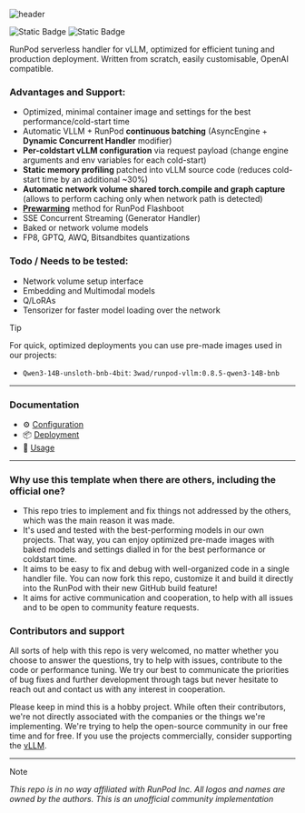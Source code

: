 ![header](https://github.com/user-attachments/assets/a8236803-9d11-41e0-bde1-817b4aed9bcb)

![Static Badge](https://img.shields.io/badge/VLLM_version-0.8.5-blue) ![Static Badge](https://img.shields.io/badge/Status-Pre—release-orange)

RunPod serverless handler for vLLM, optimized for efficient tuning and production deployment. Written from scratch, easily customisable, OpenAI compatible.

### Advantages and Support:
- Optimized, minimal container image and settings for the best performance/cold-start time
- Automatic VLLM + RunPod **continuous batching** (AsyncEngine + **Dynamic Concurrent Handler** modifier)
- **Per-coldstart vLLM configuration** via request payload (change engine arguments and env variables for each cold-start) 
- **Static memory profiling** patched into vLLM source code (reduces cold-start time by an additional ~30%)
- **Automatic network volume shared torch.compile and graph capture** (allows to perform caching only when network path is detected)
- **[Prewarming](/docs/usage.md)** method for RunPod Flashboot
- SSE Concurrent Streaming (Generator Handler)
- Baked or network volume models
- FP8, GPTQ, AWQ, Bitsandbites quantizations

### Todo / Needs to be tested:
- Network volume setup interface
- Embedding and Multimodal models
- Q/LoRAs
- Tensorizer for faster model loading over the network

> [!TIP]
> For quick, optimized deployments you can use pre-made images used in our projects:
> - `Qwen3-14B-unsloth-bnb-4bit`: `3wad/runpod-vllm:0.8.5-qwen3-14B-bnb`
___

### Documentation
- ⚙️ [Configuration](/docs/configure.md)
- 📦 [Deployment](/docs/deploy.md)
- 🚀 [Usage](/docs/usage.md)

___
### Why use this template when there are others, including the official one?
- This repo tries to implement and fix things not addressed by the others, which was the main reason it was made.
- It's used and tested with the best-performing models in our own projects. That way, you can enjoy optimized pre-made images with baked models and settings dialled in for the best performance or coldstart time.
- It aims to be easy to fix and debug with well-organized code in a single handler file. You can now fork this repo, customize it and build it directly into the RunPod with their new GitHub build feature!
- It aims for active communication and cooperation, to help with all issues and to be open to community feature requests.

### Contributors and support
All sorts of help with this repo is very welcomed, no matter whether you choose to answer the questions, try to help with issues, contribute to the code or performance tuning.
We try our best to communicate the priorities of bug fixes and further development through tags but never hesitate to reach out and contact us with any interest in cooperation.

Please keep in mind this is a hobby project. While often their contributors, we're not directly associated with the companies or the things we're implementing. We're trying to help the open-source community in our free time and for free.
If you use the projects commercially, consider supporting the [vLLM](https://github.com/sponsors/vllm-project).
___
> [!NOTE] 
> *This repo is in no way affiliated with RunPod Inc. All logos and names are owned by the authors. This is an unofficial community implementation*
